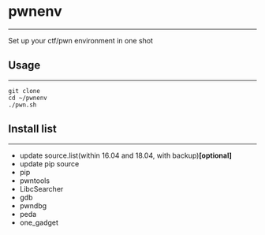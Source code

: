 # pwnenv
---
Set up your ctf/pwn environment in one shot

## Usage
---
```shell
git clone 
cd ~/pwnenv
./pwn.sh
```

## Install list
---
- update source.list(within 16.04 and 18.04, with backup)**[optional]**
- update pip source
- pip
- pwntools
- LibcSearcher
- gdb
- pwndbg
- peda
- one_gadget









